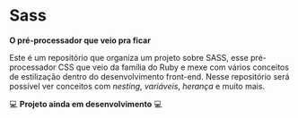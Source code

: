 # Sass 
**O pré-processador que veio pra ficar**

Este é um repositório que organiza um projeto sobre SASS, esse pré-processador CSS que veio da família do Ruby e mexe com vários conceitos de estilização dentro do desenvolvimento front-end.
Nesse repositório será possível ver conceitos com *nesting*, *variáveis*, *herança* e muito mais.

:computer: **Projeto ainda em desenvolvimento** :computer:
